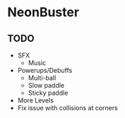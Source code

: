 # NeonBuster

## TODO

* SFX
    * Music
* Powerups/Debuffs
    * Multi-ball
    * Slow paddle
    * Sticky paddle
* More Levels
* Fix issue with collisions at corners